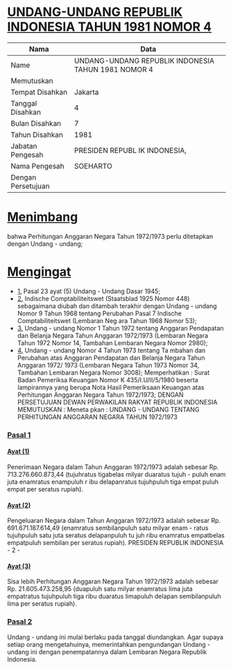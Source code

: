 # [UNDANG-UNDANG REPUBLIK INDONESIA TAHUN 1981 NOMOR 4](http://example.org/legal/document/uu/1981/4)

| Nama | Data |
| ------ | ----- |
|Name|UNDANG-UNDANG REPUBLIK INDONESIA TAHUN 1981 NOMOR 4|
|Memutuskan||
|Tempat Disahkan|Jakarta|
|Tanggal Disahkan|4|
|Bulan Disahkan|7|
|Tahun Disahkan|1981|
|Jabatan Pengesah|PRESIDEN REPUBL IK INDONESIA,|
|Nama Pengesah|SOEHARTO|
|Dengan Persetujuan||
# [Menimbang](http://example.org/legal/document/uu/1981/4/menimbang)
bahwa Perhitungan Anggaran Negara Tahun 1972/1973 perlu ditetapkan dengan Undang - undang;
# [Mengingat](http://example.org/legal/document/uu/1981/4/mengingat)

* [1.](http://example.org/legal/document/uu/1981/4/mengingat/point/0001) Pasal 23 ayat (5) Undang - Undang Dasar 1945;
* [2.](http://example.org/legal/document/uu/1981/4/mengingat/point/0002) Indische Comptabiliteitswet (Staatsblad 1925 Nomor 448) sebagaimana diubah dan ditambah terakhir dengan Undang - undang Nomor 9 Tahun 1968 tentang Perubahan Pasal 7 Indische Comptabiliteitswet (Lembaran Neg ara Tahun 1968 Nomor 53);
* [3.](http://example.org/legal/document/uu/1981/4/mengingat/point/0003) Undang - undang Nomor 1 Tahun 1972 tentang Anggaran Pendapatan dan Belanja Negara Tahun Anggaran 1972/1973 (Lembaran Negara Tahun 1972 Nomor 14, Tambahan Lembaran Negara Nomor 2980);
* [4.](http://example.org/legal/document/uu/1981/4/mengingat/point/0004) Undang - undang Nomor 4 Tahun 1973 tentang Ta mbahan dan Perubahan atas Anggaran Pendapatan dan Belanja Negara Tahun Anggaran 1972/ 1973 (Lembaran Negara Tahun 1973 Nomor 34, Tambahan Lembaran Negara Nomor 3008); Memperhatikan : Surat Badan Pemeriksa Keuangan Nomor K 435/I.U/II/5/1980 beserta lampirannya yang berupa Nota Hasil Pemeriksaan Keuangan atas Perhitungan Anggaran Negara Tahun 1972/1973; DENGAN PERSETUJUAN DEWAN PERWAKILAN RAKYAT REPUBLIK INDONESIA MEMUTUSKAN : Meneta pkan : UNDANG - UNDANG TENTANG PERHITUNGAN ANGGARAN NEGARA TAHUN 1972/1973

### [Pasal 1](http://example.org/legal/document/uu/1981/4/pasal/0001)

#### [Ayat (1)](http://example.org/legal/document/uu/1981/4/pasal/0001/version/19810704/ayat/0001)
Penerimaan Negara dalam Tahun Anggaran 1972/1973 adalah sebesar Rp. 713.276.660.873,44 (tujuhratus tigabelas milyar duaratus tujuh - puluh enam juta enamratus enampuluh r ibu delapanratus tujuhpuluh tiga empat puluh empat per seratus rupiah).

#### [Ayat (2)](http://example.org/legal/document/uu/1981/4/pasal/0001/version/19810704/ayat/0002)
Pengeluaran Negara dalam Tahun Anggaran 1972/1973 adalah sebesar Rp. 691.671.187.614,49 (enamratus sembilanpuluh satu milyar enam - ratus tujuhpuluh satu juta seratus delapanpuluh tu juh ribu enamratus empatbelas empatpuluh sembilan per seratus rupiah). PRESIDEN REPUBLIK INDONESIA - 2 -

#### [Ayat (3)](http://example.org/legal/document/uu/1981/4/pasal/0001/version/19810704/ayat/0003)
Sisa lebih Perhitungan Anggaran Negara Tahun 1972/1973 adalah sebesar Rp. 21.605.473.258,95 (duapuluh satu milyar enamratus lima juta empatratus tujuhpuluh tiga ribu duaratus limapuluh delapan sembilanpuluh lima per seratus rupiah).


### [Pasal 2](http://example.org/legal/document/uu/1981/4/pasal/0002)
Undang - undang ini mulai berlaku pada tanggal diundangkan. Agar supaya setiap orang mengetahuinya, memerintahkan pengundangan Undang - undang ini dengan penempatannya dalam Lembaran Negara Republik Indonesia.
